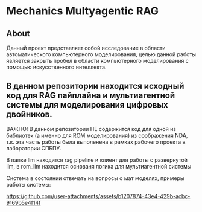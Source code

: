 # Mechanics Multyagentic RAG

## About
Данный проект представляет собой исследование в области автоматического компьютерного моделирования, целью данной работы является закрыть пробел в области компьютерного моделирования с помощью искусственного интеллекта.

## В данном репозитории находится исходный код для RAG пайплайна и мультиагентной системы для моделирования цифровых двойников.

ВАЖНО! В данном репозитории НЕ содержится код для одной из библиотек (а именно для ROM моделирования) из соображения NDA, т.к. эта часть работы была выполенена в рамках рабочего проекта в лаборатории СПБПУ.

В папке llm находится rag pipeline и клиент для работы с развернутой llm, в rom_llm находится основаня логика для мультиагентной системы

Система в состоянии отвечать на вопросы о мат моделях, примеры работы системы:


https://github.com/user-attachments/assets/b1207874-43e4-429b-acbc-9169b5e4f14f

